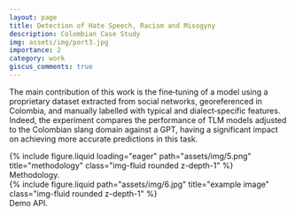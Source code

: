 ```yaml
---
layout: page
title: Detection of Hate Speech, Racism and Misogyny
description: Colombian Case Study
img: assets/img/port3.jpg
importance: 2
category: work
giscus_comments: true
---
```


The main contribution of this work is the fine‑tuning of a model using a proprietary dataset extracted from social networks, georeferenced in Colombia, and manually labelled with typical and dialect‑specific features. Indeed, the experiment compares the performance of TLM models adjusted to the Colombian slang domain against a GPT, having a significant impact on achieving more accurate predictions in this task.

<div class="row">
    <div class="col-sm mt-3 mt-md-0">
        {% include figure.liquid loading="eager" path="assets/img/5.png" title="methodology" class="img-fluid rounded z-depth-1" %}
    </div>
</div>
<div class="caption">
    Methodology.
</div>

<div class="row">
    <div class="col-sm mt-3 mt-md-0">
        {% include figure.liquid path="assets/img/6.jpg" title="example image" class="img-fluid rounded z-depth-1" %}
    </div>
</div>
<div class="caption">
    Demo API.
</div>
